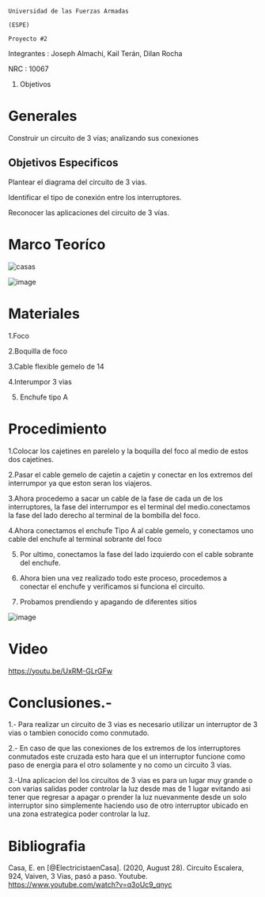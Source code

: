                                                                          Universidad de las Fuerzas Armadas 
                                                                                      (ESPE)
                                                                                    Proyecto #2
Integrantes : Joseph Almachi, Kail Terán, Dilan Rocha

NRC : 10067

1. Objetivos


# Generales

Construir un circuito de 3 vías; analizando sus conexiones

  
##  Objetivos Especificos

Plantear el diagrama del circuito de 3 vias.

Identificar el tipo de conexión entre los interruptores.

Reconocer las aplicaciones del circuito de 3 vías.

# Marco Teoríco 

 
![casas](https://user-images.githubusercontent.com/86561660/212775987-2af129d0-6b60-4993-ba4b-17b826c1f683.png)

 
 ![image](https://user-images.githubusercontent.com/86561660/212775258-98c93f92-2c0c-4ef2-989b-722e402fa834.png)
 

 # Materiales
 
 
1.Foco

2.Boquilla de foco 

3.Cable flexible gemelo de 14 

4.Interumpor 3 vias 

5. Enchufe tipo A 


# Procedimiento 

1.Colocar los cajetines en parelelo y la boquilla del foco al medio de estos dos cajetines.


2.Pasar el cable gemelo de cajetin a cajetin y conectar en los extremos del interrumpor ya que eston seran los viajeros.


3.Ahora procedemo a sacar un cable de la fase de cada un de los interruptores, la fase del interrumpor es el terminal del medio.conectamos la fase del lado derecho al terminal de la bombilla del foco.


4.Ahora conectamos el enchufe Tipo A al cable gemelo, y conectamos uno cable del enchufe al terminal sobrante del foco


5. Por ultimo, conectamos la fase del lado izquierdo con el cable sobrante del enchufe.


6. Ahora bien una vez realizado todo este proceso, procedemos a conectar el enchufe y verificamos si funciona el circuito.


7. Probamos prendiendo y apagando de diferentes sitios 


![image](https://user-images.githubusercontent.com/117742027/212795741-c37a4ff8-c9c9-4b2e-a6e4-46155857eda0.png)


# Video

https://youtu.be/UxRM-GLrGFw

# Conclusiones.-

1.- Para realizar un circuito de 3 vias es necesario utilizar un interruptor de 3 vias o tambien conocido como conmutado.

2.- En caso de que las conexiones de los extremos de los interruptores conmutados este cruzada esto hara que el un interruptor funcione como paso de energia para el otro solamente y no como un circuito 3 vias.

3.-Una aplicacion del los circuitos de 3 vias es para un lugar muy grande o con varias salidas poder controlar la luz desde mas de 1 lugar evitando asi tener que regresar a apagar o prender la luz nuevanmente desde un solo interruptor sino simplemente haciendo uso de otro interruptor ubicado en una zona estrategica poder controlar la luz.

# Bibliografia 

Casa, E. en [@ElectricistaenCasa]. (2020, August 28). Circuito Escalera, 924, Vaiven, 3 Vias, pasó a paso. Youtube. https://www.youtube.com/watch?v=q3oUc9_qnyc
 

